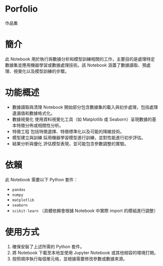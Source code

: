 # Porfolio
作品集
# 簡介
此 Notebook 用於執行與數據分析和模型訓練相關的工作，主要目的是處理特定數據集並應用機器學習或數據處理技術。該 Notebook 涵蓋了數據讀取、預處理、視覺化以及模型訓練的步驟。

# 功能概述
- 數據讀取與清理
  Notebook 開始部分包含數據集的載入與初步處理，包括處理遺漏值和數據格式化。
- 數據視覺化
  使用資料視覺化工具（如 Matplotlib 或 Seaborn）呈現數據的基本特徵分佈或相關性分析。
- 特徵工程
  包括特徵選擇、特徵標準化以及可能的降維技術。
- 模型建立與訓練
  採用機器學習模型進行訓練，並對性能進行初步評估。
- 結果分析與優化
  評估模型表現，並可能包含參數調整的實驗。

# 依賴
此 Notebook 需要以下 Python 套件：
- ```pandas```
- ```numpy```
- ```matplotlib```
- ```seaborn```
- ```scikit-learn```
（具體依賴會根據 Notebook 中實際 import 的模組進行調整）

# 使用方式
1. 確保安裝了上述所需的 Python 套件。
2. 將 Notebook 下載至本地並使用 Jupyter Notebook 或其他相容的環境打開。
3. 按照順序執行每個單元格，並根據需要修改參數或數據來源。
